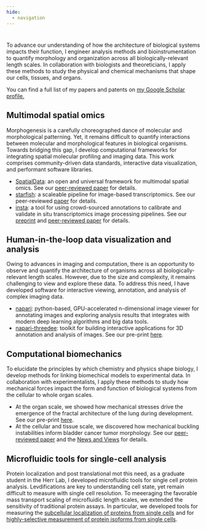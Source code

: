 ```yaml
---
hide:
  - navigation
---
```

# 

To advance our understanding of how the architecture of biological systems impacts their function, I engineer analysis methods and bioinstrumentation to quantify morphology and organization across all biologically-relevant length scales. In collaboration with biologists and theoreticians, I apply these methods to study the physical and chemical mechanisms that shape our cells, tissues, and organs.

You can find a full list of my papers and patents on <u><a href="https://scholar.google.com/citations?user=zeiZjPAAAAAJ&hl=en&oi=ao">my Google Scholar profile</a>.</u>

## Multimodal spatial omics
Morphogenesis is a carefully choreographed dance of molecular and morphological patterning. Yet, it remains difficult to quantify interactions between molecular and morphological features in biological organisms. Towards bridging this gap, I develop computational frameworks for integrating spatial molecular profiling and imaging data. This work comprises community-driven data standards, interactive data visualization, and performant software libraries.

- [SpatialData](https://spatialdata.scverse.org/en/latest/): an open and universal framework for multimodal spatial omics. See our [peer-reviewed paper](https://www.nature.com/articles/s41592-024-02212-x) for details.
- [starfish](https://spacetx-starfish.readthedocs.io/en/latest/): a scaleable pipeline for image-based transcriptomics. See our peer-reviewed [paper](https://joss.theoj.org/papers/10.21105/joss.02440) for details.
- [insta](https://github.com/czbiohub/instapipeline): a tool for using crowd-sourced annotations to calibrate and validate in situ transcriptomics image processing pipelines. See our [preprint](https://www.biorxiv.org/content/10.1101/2020.07.14.201384v3) and [peer-reviewed paper](https://journals.plos.org/ploscompbiol/article?id=10.1371/journal.pcbi.1009274) for details.


## Human-in-the-loop data visualization and analysis

Owing to advances in imaging and computation, there is an opportunity to observe and quantify the architecture of organisms across all biologically-relevant length scales. However, due to the size and complexity, it remains challenging to view and explore these data. To address this need, I have developed software for interactive viewing, annotation, and analysis of complex imaging data.

- [napari](https://napari.org/):  python-based, GPU-accelerated n-dimensional image viewer for annotating images and exploring analysis results that integrates with modern deep learning algorithms and big data tools.
- [napari-threedee](https://napari-threedee.github.io/): toolkit for building interactive applications for 3D annotation and analysis of images. See our pre-print [here](https://www.biorxiv.org/content/10.1101/2023.07.28.550950v1).

## Computational biomechanics
To elucidate the principles by which chemistry and physics shape biology, I develop methods for linking biomechical models to experimental data. In collaboration with experimentalists, I apply these methods to study how mechanical forces impact the form and function of biological systems from the cellular to whole organ scales.

- At the organ scale, we showed how mechanical stresses drive the emergence of the fractal architecture of the lung during development. See our pre-print [here](https://www.biorxiv.org/content/10.1101/2025.01.13.632436v1.abstract).
- At the cellular and tissue scale, we discovered how mechanical buckling instabilities inform bladder cancer tumor morphology. See our [peer-reviewed paper](https://www.nature.com/articles/s41567-024-02735-2) and the [News and Views](https://www.nature.com/articles/s41567-024-02763-y) for details.

## Microfluidic tools for single-cell analysis
Protein localization and post translational mot this need, as a graduate student in the Herr Lab, I developed microfluidic tools for single cell protein analysis. Levdifications are key to understanding cell state, yet remain difficult to measure with single cell resolution. To meeeraging the favorable mass transport scaling of microfluidic length scales, we extended the sensitivity of traditional protein assays. In particular, we developed tools for measuring the [subcellular localization of proteins from single cells](https://www.nature.com/articles/micronano201679) and for [highly-selective measurement of protein isoforms from single cells](https://onlinelibrary.wiley.com/doi/full/10.1002/anie.201606039?casa_token=PXqKDZ5-2lYAAAAA%3Ao7Wb8OH3q7nzUN_WKHpYSQ0KO1R2JPGbISd5cXhkB7Bc4HCKGH4UBda3Kk49-QJBQtCl7bBAq7LqDHtC).
